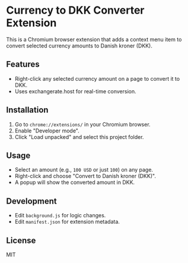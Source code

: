 # Currency to DKK Converter Extension

This is a Chromium browser extension that adds a context menu item to convert selected currency amounts to Danish kroner (DKK).

## Features
- Right-click any selected currency amount on a page to convert it to DKK.
- Uses exchangerate.host for real-time conversion.

## Installation
1. Go to `chrome://extensions/` in your Chromium browser.
2. Enable "Developer mode".
3. Click "Load unpacked" and select this project folder.

## Usage
- Select an amount (e.g., `100 USD` or just `100`) on any page.
- Right-click and choose "Convert to Danish kroner (DKK)".
- A popup will show the converted amount in DKK.

## Development
- Edit `background.js` for logic changes.
- Edit `manifest.json` for extension metadata.

## License
MIT

